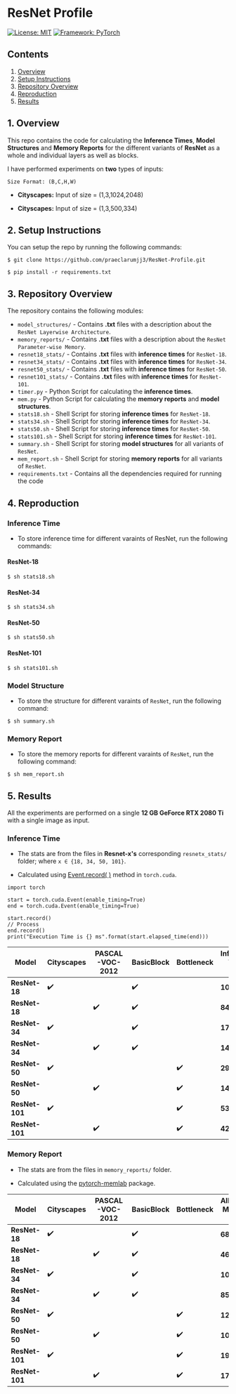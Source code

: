 # ResNet Profile

[![License: MIT](https://img.shields.io/badge/License-MIT-blue.svg)](https://opensource.org/licenses/MIT)
[![Framework: PyTorch](https://img.shields.io/badge/Framework-PyTorch-orange.svg)](https://pytorch.org/)

## Contents
1. [Overview](#1-overview)
2. [Setup Instructions](#2-setup-instructions)
3. [Repository Overview](#3-repository-overview)
4. [Reproduction](#5-reproduction)
5. [Results](#5-results)

## 1. Overview

This repo contains the code for calculating the **Inference Times**, **Model Structures** and **Memory Reports** for the different variants of **ResNet** as a whole and individual layers as well as blocks.

I have performed experiments on **two** types of inputs:

`Size Format: (B,C,H,W)`

- **Cityscapes:** Input of size = (1,3,1024,2048)

- **Cityscapes:** Input of size = (1,3,500,334)

## 2. Setup Instructions

You can setup the repo by running the following commands:
```
$ git clone https://github.com/praeclarumjj3/ResNet-Profile.git
```

```
$ pip install -r requirements.txt
```

## 3. Repository Overview

The repository contains the following modules:

- `model_structures/` - Contains **.txt** files with a description about the `ResNet Layerwise Architecture`.
- `memory_reports/` - Contains **.txt** files with a description about the `ResNet Parameter-wise Memory`.
- `resnet18_stats/` - Contains **.txt** files with **inference times** for `ResNet-18`.
- `resnet34_stats/` - Contains **.txt** files with **inference times** for `ResNet-34`. 
- `resnet50_stats/` - Contains **.txt** files with **inference times** for `ResNet-50`.
- `resnet101_stats/` - Contains **.txt** files with **inference times** for `ResNet-101`.
- `timer.py` - Python Script for calculating the **inference times**.
- `mem.py` - Python Script for calculating the **memory reports** and **model structures**.
- `stats18.sh` - Shell Script for storing **inference times** for `ResNet-18`.
- `stats34.sh` - Shell Script for storing **inference times** for `ResNet-34`.
- `stats50.sh` - Shell Script for storing **inference times** for `ResNet-50`.
- `stats101.sh` - Shell Script for storing **inference times** for `ResNet-101`.
- `summary.sh` - Shell Script for storing **model structures** for all variants of `ResNet`.
- `mem_report.sh` - Shell Script for storing **memory reports** for all variants of `ResNet`.
- `requirements.txt` - Contains all the dependencies required for running the code

## 4. Reproduction

### Inference Time

- To store inference time for different varaints of ResNet, run the following commands:

#### ResNet-18
```
$ sh stats18.sh 
```

#### ResNet-34
```
$ sh stats34.sh 
```

#### ResNet-50
```
$ sh stats50.sh 
```

#### ResNet-101
```
$ sh stats101.sh
```

### Model Structure

- To store the structure for different varaints of `ResNet`, run the following command:

```
$ sh summary.sh 
```

### Memory Report

- To store the memory reports for different varaints of `ResNet`, run the following command:

```
$ sh mem_report.sh 
```


## 5. Results

All the experiments are performed on a single **12 GB GeForce RTX 2080 Ti** with a single image as input.

### Inference Time

- The stats are from the files in **Resnet-x's** corresponding `resnetx_stats/` folder; where `x ∈ {18, 34, 50, 101}`.

- Calculated using [Event.record( )](https://pytorch.org/docs/stable/cuda.html#torch.cuda.Event) method in `torch.cuda`.

```
import torch

start = torch.cuda.Event(enable_timing=True)
end = torch.cuda.Event(enable_timing=True)

start.record()
// Process
end.record()
print("Execution Time is {} ms".format(start.elapsed_time(end)))
```


|     Model     |     Cityscapes     |  PASCAL-VOC-2012   |     BasicBlock     |     Bottleneck     |   Inference Time (ms)   |    FPS    |
| ------------- | ------------------ | ------------------ | ------------------ | ------------------ | ------------------------|-----------|
| **ResNet-18** | :heavy_check_mark: |                    | :heavy_check_mark: |                    |         **103.44**      | **9.66**  |
| **ResNet-18** |                    | :heavy_check_mark: | :heavy_check_mark: |                    |         **84.23**       | **11.87** |
| **ResNet-34** | :heavy_check_mark: |                    | :heavy_check_mark: |                    |         **173.41**      | **5.76**  |
| **ResNet-34** |                    | :heavy_check_mark: | :heavy_check_mark: |                    |         **142.77**      | **7.00**  |
| **ResNet-50** | :heavy_check_mark: |                    |                    | :heavy_check_mark: |         **295.34**      | **3.38**  |
| **ResNet-50** |                    | :heavy_check_mark: |                    | :heavy_check_mark: |         **144.18**      | **6.93**  |
| **ResNet-101**| :heavy_check_mark: |                    |                    | :heavy_check_mark: |         **531.26**      | **1.88**  |
| **ResNet-101**|                    | :heavy_check_mark: |                    | :heavy_check_mark: |         **422.24**      | **2.36**  |


### Memory Report

- The stats are from the files in `memory_reports/` folder.

- Calculated using the [pytorch-memlab](https://pypi.org/project/pytorch-memlab/) package.


|     Model     |     Cityscapes     |    PASCAL-VOC-2012    |     BasicBlock     |     Bottleneck     |  Allocated Memory (MB)  | # Tensors (M)  |
| ------------- | ------------------ | --------------------- | ------------------ | ------------------ | ----------------------- | -------------- |
| **ResNet-18** | :heavy_check_mark: |                       | :heavy_check_mark: |                    |   **68.69**             |   **17.990**   |
| **ResNet-18** |                    | :heavy_check_mark:    | :heavy_check_mark: |                    |   **46.60**             |   **12.200**   |
| **ResNet-34** | :heavy_check_mark: |                       | :heavy_check_mark: |                    |   **108.16**            |   **28.106**   |
| **ResNet-34** |                    | :heavy_check_mark:    | :heavy_check_mark: |                    |   **85.20**             |   **22.315**   |
| **ResNet-50** | :heavy_check_mark: |                       |                    | :heavy_check_mark: |   **121.73**            |   **31.901**   |
| **ResNet-50** |                    | :heavy_check_mark:    |                    | :heavy_check_mark: |   **100.23**            |   **26.111**   |
| **ResNet-101**| :heavy_check_mark: |                       |                    | :heavy_check_mark: |   **194.65**            |   **50.946**   |
| **ResNet-101**|                    | :heavy_check_mark:    |                    | :heavy_check_mark: |   **172.65**            |   **45.155**   |
